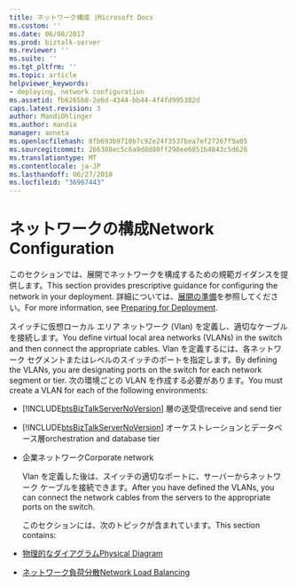 ```yaml
---
title: ネットワーク構成 |Microsoft Docs
ms.custom: ''
ms.date: 06/08/2017
ms.prod: biztalk-server
ms.reviewer: ''
ms.suite: ''
ms.tgt_pltfrm: ''
ms.topic: article
helpviewer_keywords:
- deploying, network configuration
ms.assetid: fb6265b8-2e6d-4344-bb44-4f4fd995382d
caps.latest.revision: 3
author: MandiOhlinger
ms.author: mandia
manager: anneta
ms.openlocfilehash: 8fb693b9718b7c92e24f3537bea7ef27267f9a05
ms.sourcegitcommit: 266308ec5c6a9d8d80ff298ee6051b4843c5d626
ms.translationtype: MT
ms.contentlocale: ja-JP
ms.lasthandoff: 06/27/2018
ms.locfileid: "36967443"
---
```

# <a name="network-configuration"></a><span data-ttu-id="ac82b-102">ネットワークの構成</span><span class="sxs-lookup"><span data-stu-id="ac82b-102">Network Configuration</span></span>
<span data-ttu-id="ac82b-103">このセクションでは、展開でネットワークを構成するための規範ガイダンスを提供します。</span><span class="sxs-lookup"><span data-stu-id="ac82b-103">This section provides prescriptive guidance for configuring the network in your deployment.</span></span> <span data-ttu-id="ac82b-104">詳細については、[展開の準備](../../adapters-and-accelerators/accelerator-swift/preparing-for-deployment.md)を参照してください。</span><span class="sxs-lookup"><span data-stu-id="ac82b-104">For more information, see [Preparing for Deployment](../../adapters-and-accelerators/accelerator-swift/preparing-for-deployment.md).</span></span>  

 <span data-ttu-id="ac82b-105">スイッチに仮想ローカル エリア ネットワーク (Vlan) を定義し、適切なケーブルを接続します。</span><span class="sxs-lookup"><span data-stu-id="ac82b-105">You define virtual local area networks (VLANs) in the switch and then connect the appropriate cables.</span></span> <span data-ttu-id="ac82b-106">Vlan を定義するには、各ネットワーク セグメントまたはレベルのスイッチのポートを指定します。</span><span class="sxs-lookup"><span data-stu-id="ac82b-106">By defining the VLANs, you are designating ports on the switch for each network segment or tier.</span></span> <span data-ttu-id="ac82b-107">次の環境ごとの VLAN を作成する必要があります。</span><span class="sxs-lookup"><span data-stu-id="ac82b-107">You must create a VLAN for each of the following environments:</span></span>  

- [!INCLUDE[btsBizTalkServerNoVersion](../../includes/btsbiztalkservernoversion-md.md)] <span data-ttu-id="ac82b-108">層の送受信</span><span class="sxs-lookup"><span data-stu-id="ac82b-108">receive and send tier</span></span>  

- [!INCLUDE[btsBizTalkServerNoVersion](../../includes/btsbiztalkservernoversion-md.md)] <span data-ttu-id="ac82b-109">オーケストレーションとデータベース層</span><span class="sxs-lookup"><span data-stu-id="ac82b-109">orchestration and database tier</span></span>  

- <span data-ttu-id="ac82b-110">企業ネットワーク</span><span class="sxs-lookup"><span data-stu-id="ac82b-110">Corporate network</span></span>  

  <span data-ttu-id="ac82b-111">Vlan を定義した後は、スイッチの適切なポートに、サーバーからネットワーク ケーブルを接続できます。</span><span class="sxs-lookup"><span data-stu-id="ac82b-111">After you have defined the VLANs, you can connect the network cables from the servers to the appropriate ports on the switch.</span></span>  

  <span data-ttu-id="ac82b-112">このセクションには、次のトピックが含まれています。</span><span class="sxs-lookup"><span data-stu-id="ac82b-112">This section contains:</span></span>  

- [<span data-ttu-id="ac82b-113">物理的なダイアグラム</span><span class="sxs-lookup"><span data-stu-id="ac82b-113">Physical Diagram</span></span>](../../adapters-and-accelerators/accelerator-swift/physical-diagram.md)  

- [<span data-ttu-id="ac82b-114">ネットワーク負荷分散</span><span class="sxs-lookup"><span data-stu-id="ac82b-114">Network Load Balancing</span></span>](../../adapters-and-accelerators/accelerator-swift/network-load-balancing.md)
